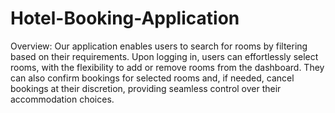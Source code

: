 # Hotel-Booking-Application
Overview:
Our application enables users to search for rooms by filtering based on their requirements. Upon logging in, users can effortlessly select rooms, with the flexibility to add or remove rooms from the dashboard. They can also confirm bookings for selected rooms and, if needed, cancel bookings at their discretion, providing seamless control over their accommodation choices.
